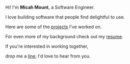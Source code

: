 ---
---

Hi! I'm **Micah Mount**, a Software Engineer.

I love building software that people find delightful to use.

Here are some of the [projects] I've worked on.

For even more of my background check out my [resume].

If you're interested in working together,

drop me a [line]; I'd love to hear from you.

[projects]: /projects
[resume]: /resume
[line]: mailto:me@micahmount.com
